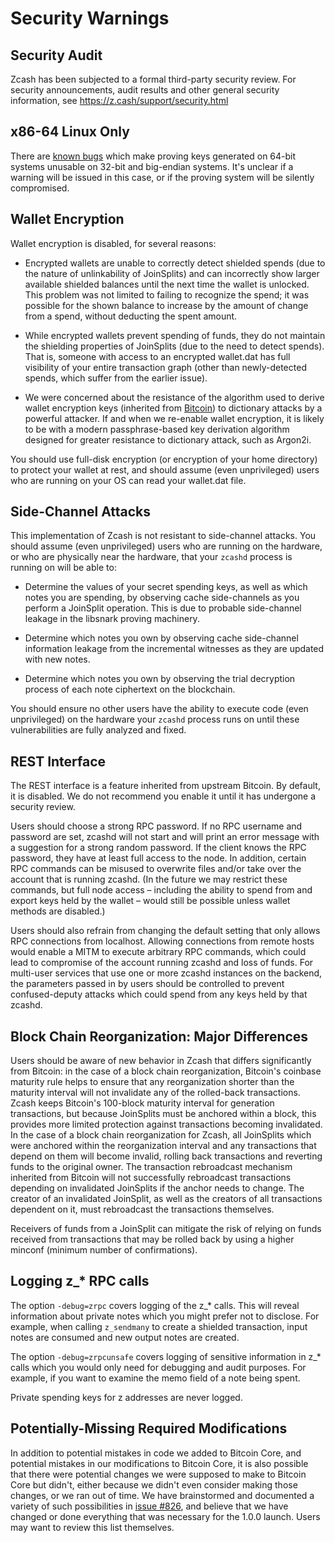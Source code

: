 Security Warnings
=================

Security Audit
--------------

Zcash has been subjected to a formal third-party security review. For security
announcements, audit results and other general security information, see
https://z.cash/support/security.html

x86-64 Linux Only
-----------------

There are [known bugs](https://github.com/scipr-lab/libsnark/issues/26/)
which make proving keys generated on 64-bit systems unusable on 32-bit and
big-endian systems. It's unclear if a warning will be issued in this case, or
if the proving system will be silently compromised.

Wallet Encryption
-----------------

Wallet encryption is disabled, for several reasons:

- Encrypted wallets are unable to correctly detect shielded spends (due to the
  nature of unlinkability of JoinSplits) and can incorrectly show larger
  available shielded balances until the next time the wallet is unlocked. This
  problem was not limited to failing to recognize the spend; it was possible
  for the shown balance to increase by the amount of change from a spend,
  without deducting the spent amount.

- While encrypted wallets prevent spending of funds, they do not maintain the
  shielding properties of JoinSplits (due to the need to detect spends). That
  is, someone with access to an encrypted wallet.dat has full visibility of
  your entire transaction graph (other than newly-detected spends, which suffer
  from the earlier issue).

- We were concerned about the resistance of the algorithm used to derive wallet
  encryption keys (inherited from
  [Bitcoin](https://bitcoin.org/en/secure-your-wallet)) to dictionary attacks
  by a powerful attacker. If and when we re-enable wallet encryption, it is
  likely to be with a modern passphrase-based key derivation algorithm designed
  for greater resistance to dictionary attack, such as Argon2i.

You should use full-disk encryption (or encryption of your home directory) to
protect your wallet at rest, and should assume (even unprivileged) users who
are running on your OS can read your wallet.dat file.

Side-Channel Attacks
--------------------

This implementation of Zcash is not resistant to side-channel attacks. You
should assume (even unprivileged) users who are running on the hardware, or who
are physically near the hardware, that your `zcashd` process is running on
will be able to:

- Determine the values of your secret spending keys, as well as which notes you
  are spending, by observing cache side-channels as you perform a JoinSplit
  operation. This is due to probable side-channel leakage in the libsnark
  proving machinery.

- Determine which notes you own by observing cache side-channel information
  leakage from the incremental witnesses as they are updated with new notes.

- Determine which notes you own by observing the trial decryption process of
  each note ciphertext on the blockchain.

You should ensure no other users have the ability to execute code (even
unprivileged) on the hardware your `zcashd` process runs on until these
vulnerabilities are fully analyzed and fixed.

REST Interface
--------------

The REST interface is a feature inherited from upstream Bitcoin.  By default,
it is disabled. We do not recommend you enable it until it has undergone a
security review.

Users should choose a strong RPC password. If no RPC username and password are
set, zcashd will not start and will print an error message with a suggestion
for a strong random password. If the client knows the RPC password, they have
at least full access to the node. In addition, certain RPC commands can be
misused to overwrite files and/or take over the account that is running zcashd.
(In the future we may restrict these commands, but full node access – including
the ability to spend from and export keys held by the wallet – would still be
possible unless wallet methods are disabled.)

Users should also refrain from changing the default setting that only allows
RPC connections from localhost. Allowing connections from remote hosts would
enable a MITM to execute arbitrary RPC commands, which could lead to compromise
of the account running zcashd and loss of funds. For multi-user services that
use one or more zcashd instances on the backend, the parameters passed in by
users should be controlled to prevent confused-deputy attacks which could spend
from any keys held by that zcashd.

Block Chain Reorganization: Major Differences
---------------------------------------------

Users should be aware of new behavior in Zcash that differs significantly from
Bitcoin: in the case of a block chain reorganization, Bitcoin's coinbase
maturity rule helps to ensure that any reorganization shorter than the maturity
interval will not invalidate any of the rolled-back transactions. Zcash keeps
Bitcoin's 100-block maturity interval for generation transactions, but because
JoinSplits must be anchored within a block, this provides more limited
protection against transactions becoming invalidated. In the case of a block
chain reorganization for Zcash, all JoinSplits which were anchored within the
reorganization interval and any transactions that depend on them will become
invalid, rolling back transactions and reverting funds to the original owner.
The transaction rebroadcast mechanism inherited from Bitcoin will not
successfully rebroadcast transactions depending on invalidated JoinSplits if
the anchor needs to change. The creator of an invalidated JoinSplit, as well as
the creators of all transactions dependent on it, must rebroadcast the
transactions themselves.

Receivers of funds from a JoinSplit can mitigate the risk of relying on funds
received from transactions that may be rolled back by using a higher minconf
(minimum number of confirmations).

Logging z_* RPC calls
---------------------

The option `-debug=zrpc` covers logging of the z_* calls.  This will reveal
information about private notes which you might prefer not to disclose.  For
example, when calling `z_sendmany` to create a shielded transaction, input
notes are consumed and new output notes are created.

The option `-debug=zrpcunsafe` covers logging of sensitive information in z_*
calls which you would only need for debugging and audit purposes.  For example,
if you want to examine the memo field of a note being spent.

Private spending keys for z addresses are never logged.

Potentially-Missing Required Modifications
------------------------------------------

In addition to potential mistakes in code we added to Bitcoin Core, and
potential mistakes in our modifications to Bitcoin Core, it is also possible
that there were potential changes we were supposed to make to Bitcoin Core but
didn't, either because we didn't even consider making those changes, or we ran
out of time. We have brainstormed and documented a variety of such
possibilities in [issue #826](https://github.com/zcash/zcash/issues/826), and
believe that we have changed or done everything that was necessary for the
1.0.0 launch. Users may want to review this list themselves.
